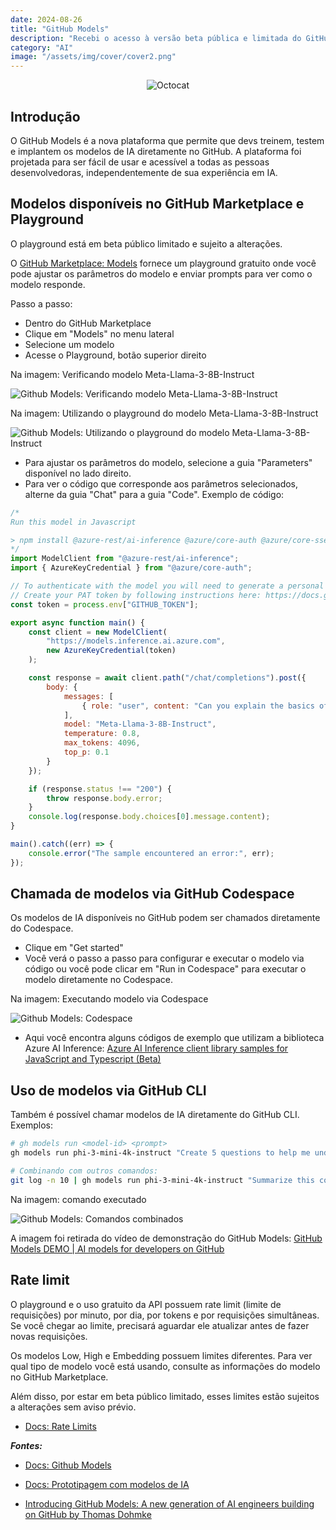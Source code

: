 ```yaml
---
date: 2024-08-26
title: "GitHub Models"
description: "Recebi o acesso à versão beta pública e limitada do GitHub Models"
category: "AI"
image: "/assets/img/cover/cover2.png"
---
```


<div class="smallSize" align="center">

![Octocat](/assets/img/octocat.gif)

</div>

## Introdução

O GitHub Models é a nova plataforma que permite que devs treinem, testem e implantem os modelos de IA diretamente no GitHub. A plataforma foi projetada para ser fácil de usar e acessível a todas as pessoas desenvolvedoras, independentemente de sua experiência em IA.

## Modelos disponíveis no GitHub Marketplace e Playground

O playground está em beta público limitado e sujeito a alterações.

O <a href="https://github.com/marketplace/models" target="_blank" rel="nofollow, noreferrer,noopener,external">GitHub Marketplace: Models</a> fornece um playground gratuito onde você pode ajustar os parâmetros do modelo e enviar prompts para ver como o modelo responde.

Passo a passo:

- Dentro do GitHub Marketplace
- Clique em "Models" no menu lateral
- Selecione um modelo
- Acesse o Playground, botão superior direito

Na imagem: Verificando modelo Meta-Llama-3-8B-Instruct

![Github Models: Verificando modelo Meta-Llama-3-8B-Instruct](/assets/img/github-models/gh-models-1.png)

Na imagem: Utilizando o playground do modelo Meta-Llama-3-8B-Instruct

![Github Models: Utilizando o playground do modelo Meta-Llama-3-8B-Instruct](/assets/img/github-models/gh-models-2.png)

- Para ajustar os parâmetros do modelo, selecione a guia "Parameters" disponível no lado direito.
- Para ver o código que corresponde aos parâmetros selecionados, alterne da guia "Chat" para a guia "Code". Exemplo de código:

```javascript
/*
Run this model in Javascript

> npm install @azure-rest/ai-inference @azure/core-auth @azure/core-sse
*/
import ModelClient from "@azure-rest/ai-inference";
import { AzureKeyCredential } from "@azure/core-auth";

// To authenticate with the model you will need to generate a personal access token (PAT) in your GitHub settings. 
// Create your PAT token by following instructions here: https://docs.github.com/en/authentication/keeping-your-account-and-data-secure/managing-your-personal-access-tokens
const token = process.env["GITHUB_TOKEN"];

export async function main() {
    const client = new ModelClient(
        "https://models.inference.ai.azure.com",
        new AzureKeyCredential(token)
    );

    const response = await client.path("/chat/completions").post({
        body: {
            messages: [
                { role: "user", content: "Can you explain the basics of machine learning?" }
            ],
            model: "Meta-Llama-3-8B-Instruct",
            temperature: 0.8,
            max_tokens: 4096,
            top_p: 0.1
        }
    });

    if (response.status !== "200") {
        throw response.body.error;
    }
    console.log(response.body.choices[0].message.content);
}

main().catch((err) => {
    console.error("The sample encountered an error:", err);
});
```

## Chamada de modelos via GitHub Codespace

Os modelos de IA disponíveis no GitHub podem ser chamados diretamente do Codespace.

- Clique em "Get started"
- Você verá o passo a passo para configurar e executar o modelo via código ou você pode clicar em "Run in Codespace" para executar o modelo diretamente no Codespace.

Na imagem: Executando modelo via Codespace

![Github Models: Codespace](/assets/img/github-models/gh-models-3.png)

- Aqui você encontra alguns códigos de exemplo que utilizam a biblioteca Azure AI Inference: <a href="https://aka.ms/azsdk/azure-ai-inference/js/samples" target="_blank" rel="nofollow, noreferrer,noopener,external">Azure AI Inference client library samples for JavaScript and Typescript (Beta)</a>

## Uso de modelos via GitHub CLI

Também é possível chamar modelos de IA diretamente do GitHub CLI. Exemplos:

```bash
# gh models run <model-id> <prompt>
gh models run phi-3-mini-4k-instruct "Create 5 questions to help me understand the basics of machine learning"

# Combinando com outros comandos:
git log -n 10 | gh models run phi-3-mini-4k-instruct "Summarize this commit history. Use max 1 line per commit"
```

Na imagem: comando executado  

![Github Models: Comandos combinados](/assets/img/github-models/gh-models-4.jpg)

A imagem foi retirada do vídeo de demonstração do GitHub Models: <a href="https://youtu.be/WiBB8Lsgl7I" target="_blank" rel="nofollow, noreferrer,noopener,external"> GitHub Models DEMO | AI models for developers on GitHub </a> 

## Rate limit

O playground e o uso gratuito da API possuem rate limit (limite de requisições) por minuto, por dia, por tokens e por requisições simultâneas. Se você chegar ao limite, precisará aguardar ele atualizar antes de fazer novas requisições.

Os modelos Low, High e Embedding possuem limites diferentes. Para ver qual tipo de modelo você está usando, consulte as informações do modelo no GitHub Marketplace.

Além disso, por estar em beta público limitado, esses limites estão sujeitos a alterações sem aviso prévio.

- <a href="https://docs.github.com/en/github-models/prototyping-with-ai-models#rate-limits" target="_blank" rel="nofollow, noreferrer,noopener,external">Docs: Rate Limits</a>

***Fontes:***

- <a href="https://docs.github.com/en/github-models" target="_blank" rel="nofollow, noreferrer,noopener,external">Docs: Github Models</a>

- <a href="https://docs.github.com/pt/github-models/prototyping-with-ai-models" target="_blank" rel="nofollow, noreferrer,noopener,external">Docs: Prototipagem com modelos de IA</a>

- <a href="https://github.blog/news-insights/product-news/introducing-github-models/" target="_blank" rel="nofollow, noreferrer,noopener,external">Introducing GitHub Models: A new generation of AI engineers building on GitHub by Thomas Dohmke</a>
